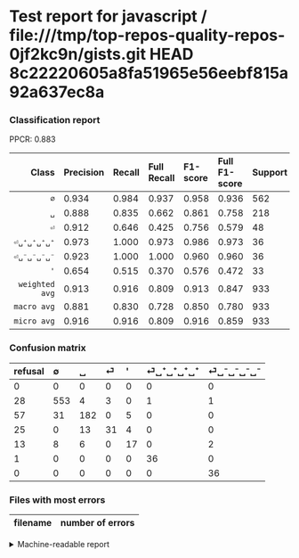 # Test report for javascript / file:///tmp/top-repos-quality-repos-0jf2kc9n/gists.git HEAD 8c22220605a8fa51965e56eebf815a92a637ec8a

### Classification report

PPCR: 0.883

| Class | Precision | Recall | Full Recall | F1-score | Full F1-score | Support | Full Support | PPCR |
|------:|:----------|:-------|:------------|:---------|:---------|:--------|:-------------|:-----|
| `∅` | 0.934| 0.984| 0.937| 0.958| 0.936| 562| 590| 0.953 |
| `␣` | 0.888| 0.835| 0.662| 0.861| 0.758| 218| 275| 0.793 |
| `⏎` | 0.912| 0.646| 0.425| 0.756| 0.579| 48| 73| 0.658 |
| `⏎␣⁺␣⁺␣⁺␣⁺` | 0.973| 1.000| 0.973| 0.986| 0.973| 36| 37| 0.973 |
| `⏎␣⁻␣⁻␣⁻␣⁻` | 0.923| 1.000| 1.000| 0.960| 0.960| 36| 36| 1.000 |
| `'` | 0.654| 0.515| 0.370| 0.576| 0.472| 33| 46| 0.717 |
| `weighted avg` | 0.913| 0.916| 0.809| 0.913| 0.847| 933| 1057| 0.883 |
| `macro avg` | 0.881| 0.830| 0.728| 0.850| 0.780| 933| 1057| 0.883 |
| `micro avg` | 0.916| 0.916| 0.809| 0.916| 0.859| 933| 1057| 0.883 |

### Confusion matrix

|refusal|  ∅| ␣| ⏎| '| ⏎␣⁺␣⁺␣⁺␣⁺| ⏎␣⁻␣⁻␣⁻␣⁻| 
|:---|:---|:---|:---|:---|:---|:---|
|0 |0 |0 |0 |0 |0 |0 |
|28 |553 |4 |3 |0 |1 |1 |
|57 |31 |182 |0 |5 |0 |0 |
|25 |0 |13 |31 |4 |0 |0 |
|13 |8 |6 |0 |17 |0 |2 |
|1 |0 |0 |0 |0 |36 |0 |
|0 |0 |0 |0 |0 |0 |36 |

### Files with most errors

| filename | number of errors|
|:----:|:-----|

<details>
    <summary>Machine-readable report</summary>
```json
{
  "cl_report": {"\u0027": {"f1-score": 0.576271186440678, "precision": 0.6538461538461539, "recall": 0.5151515151515151, "support": 33}, "macro avg": {"f1-score": 0.8495992929615266, "precision": 0.8805978759081342, "recall": 0.8299721664884174, "support": 933}, "micro avg": {"f1-score": 0.9163987138263665, "precision": 0.9163987138263665, "recall": 0.9163987138263665, "support": 933}, "weighted avg": {"f1-score": 0.9127478872670837, "precision": 0.9133089388885935, "recall": 0.9163987138263665, "support": 933}, "\u2205": {"f1-score": 0.9584055459272097, "precision": 0.9341216216216216, "recall": 0.9839857651245552, "support": 562}, "\u23ce": {"f1-score": 0.7560975609756098, "precision": 0.9117647058823529, "recall": 0.6458333333333334, "support": 48}, "\u23ce\u2423\u207a\u2423\u207a\u2423\u207a\u2423\u207a": {"f1-score": 0.9863013698630138, "precision": 0.972972972972973, "recall": 1.0, "support": 36}, "\u23ce\u2423\u207b\u2423\u207b\u2423\u207b\u2423\u207b": {"f1-score": 0.9600000000000001, "precision": 0.9230769230769231, "recall": 1.0, "support": 36}, "\u2423": {"f1-score": 0.8605200945626477, "precision": 0.8878048780487805, "recall": 0.8348623853211009, "support": 218}},
  "cl_report_full": {"\u0027": {"f1-score": 0.4722222222222222, "precision": 0.6538461538461539, "recall": 0.3695652173913043, "support": 46}, "macro avg": {"f1-score": 0.7797783300877613, "precision": 0.8805978759081342, "recall": 0.7277170070037092, "support": 1057}, "micro avg": {"f1-score": 0.8592964824120601, "precision": 0.9163987138263665, "recall": 0.8088930936613056, "support": 1057}, "weighted avg": {"f1-score": 0.846913199725438, "precision": 0.9093137313692294, "recall": 0.8088930936613056, "support": 1057}, "\u2205": {"f1-score": 0.9357021996615905, "precision": 0.9341216216216216, "recall": 0.9372881355932203, "support": 590}, "\u23ce": {"f1-score": 0.5794392523364486, "precision": 0.9117647058823529, "recall": 0.4246575342465753, "support": 73}, "\u23ce\u2423\u207a\u2423\u207a\u2423\u207a\u2423\u207a": {"f1-score": 0.972972972972973, "precision": 0.972972972972973, "recall": 0.972972972972973, "support": 37}, "\u23ce\u2423\u207b\u2423\u207b\u2423\u207b\u2423\u207b": {"f1-score": 0.9600000000000001, "precision": 0.9230769230769231, "recall": 1.0, "support": 36}, "\u2423": {"f1-score": 0.7583333333333333, "precision": 0.8878048780487805, "recall": 0.6618181818181819, "support": 275}},
  "ppcr": 0.8826868495742668
}
```
</details>

